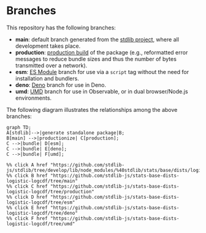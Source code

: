 <!--

@license Apache-2.0

Copyright (c) 2022 The Stdlib Authors.

Licensed under the Apache License, Version 2.0 (the "License");
you may not use this file except in compliance with the License.
You may obtain a copy of the License at

    http://www.apache.org/licenses/LICENSE-2.0

Unless required by applicable law or agreed to in writing, software
distributed under the License is distributed on an "AS IS" BASIS,
WITHOUT WARRANTIES OR CONDITIONS OF ANY KIND, either express or implied.
See the License for the specific language governing permissions and
limitations under the License.

-->

# Branches

This repository has the following branches:

-   **main**: default branch generated from the [stdlib project][stdlib-url], where all development takes place.
-   **production**: [production build][production-url] of the package (e.g., reformatted error messages to reduce bundle sizes and thus the number of bytes transmitted over a network).
-   **esm**: [ES Module][esm-url] branch for use via a `script` tag without the need for installation and bundlers.
-   **deno**: [Deno][deno-url] branch for use in Deno.
-   **umd**: [UMD][umd-url] branch for use in Observable, or in dual browser/Node.js environments.

The following diagram illustrates the relationships among the above branches:

```mermaid
graph TD;
A[stdlib]-->|generate standalone package|B;
B[main] -->|productionize| C[production];
C -->|bundle| D[esm];
C -->|bundle| E[deno];
C -->|bundle| F[umd];

%% click A href "https://github.com/stdlib-js/stdlib/tree/develop/lib/node_modules/%40stdlib/stats/base/dists/logistic/logcdf"
%% click B href "https://github.com/stdlib-js/stats-base-dists-logistic-logcdf/tree/main"
%% click C href "https://github.com/stdlib-js/stats-base-dists-logistic-logcdf/tree/production"
%% click D href "https://github.com/stdlib-js/stats-base-dists-logistic-logcdf/tree/esm"
%% click E href "https://github.com/stdlib-js/stats-base-dists-logistic-logcdf/tree/deno"
%% click F href "https://github.com/stdlib-js/stats-base-dists-logistic-logcdf/tree/umd"
```

[stdlib-url]: https://github.com/stdlib-js/stdlib/tree/develop/lib/node_modules/%40stdlib/stats/base/dists/logistic/logcdf
[production-url]: https://github.com/stdlib-js/stats-base-dists-logistic-logcdf/tree/production
[deno-url]: https://github.com/stdlib-js/stats-base-dists-logistic-logcdf/tree/deno
[umd-url]: https://github.com/stdlib-js/stats-base-dists-logistic-logcdf/tree/umd
[esm-url]: https://github.com/stdlib-js/stats-base-dists-logistic-logcdf/tree/esm